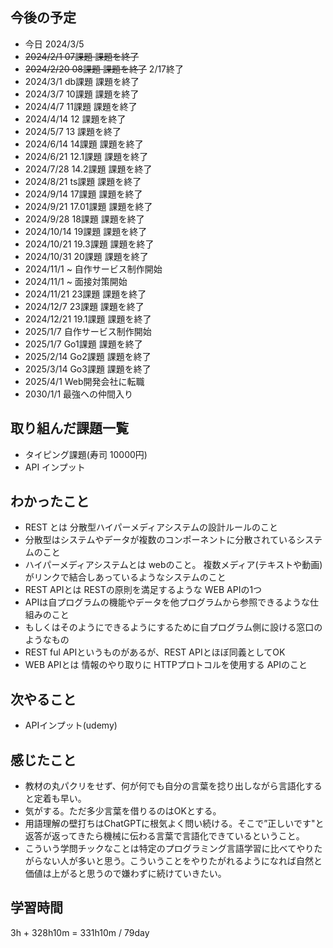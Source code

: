 ## 今後の予定
- 今日 2024/3/5
- ~~2024/2/1 07課題 課題を終了~~
- ~~2024/2/20 08課題 課題を終了~~ 2/17終了
- 2024/3/1 db課題 課題を終了 
- 2024/3/7 10課題 課題を終了
- 2024/4/7 11課題 課題を終了
- 2024/4/14 12 課題を終了
- 2024/5/7 13 課題を終了
- 2024/6/14 14課題 課題を終了
- 2024/6/21 12.1課題 課題を終了
- 2024/7/28 14.2課題 課題を終了
- 2024/8/21 ts課題 課題を終了
- 2024/9/14 17課題 課題を終了
- 2024/9/21 17.01課題 課題を終了
- 2024/9/28 18課題 課題を終了
- 2024/10/14 19課題 課題を終了
- 2024/10/21 19.3課題 課題を終了
- 2024/10/31 20課題 課題を終了
- 2024/11/1 ~ 自作サービス制作開始
- 2024/11/1 ~ 面接対策開始
- 2024/11/21 23課題 課題を終了
- 2024/12/7 23課題 課題を終了
- 2024/12/21 19.1課題 課題を終了
- 2025/1/7 自作サービス制作開始
- 2025/1/7 Go1課題 課題を終了
- 2025/2/14 Go2課題 課題を終了
- 2025/3/14 Go3課題 課題を終了
- 2025/4/1 Web開発会社に転職
- 2030/1/1 最強への仲間入り

## 取り組んだ課題一覧
- タイピング課題(寿司 10000円)
- API インプット
## わかったこと
- REST とは 分散型ハイパーメディアシステムの設計ルールのこと
- 分散型はシステムやデータが複数のコンポーネントに分散されているシステムのこと
- ハイパーメディアシステムとは webのこと。 複数メディア(テキストや動画)がリンクで結合しあっているようなシステムのこと
- REST APIとは RESTの原則を満足するような WEB APIの1つ
- APIは自プログラムの機能やデータを他プログラムから参照できるような仕組みのこと
- もしくはそのようにできるようにするために自プログラム側に設ける窓口のようなもの
- REST ful APIというものがあるが、REST APIとほぼ同義としてOK
- WEB APIとは 情報のやり取りに HTTPプロトコルを使用する APIのこと
## 次やること
- APIインプット(udemy)
## 感じたこと
- 教材の丸パクリをせず、何が何でも自分の言葉を捻り出しながら言語化すると定着も早い。
- 気がする。ただ多少言葉を借りるのはOKとする。
- 用語理解の壁打ちはChatGPTに根気よく問い続ける。そこで”正しいです"と返答が返ってきたら機械に伝わる言葉で言語化できているということ。
- こういう学問チックなことは特定のプログラミング言語学習に比べてやりたがらない人が多いと思う。こういうことをやりたがれるようになれば自然と価値は上がると思うので嫌わずに続けていきたい。
## 学習時間
3h + 328h10m 
= 331h10m / 79day
